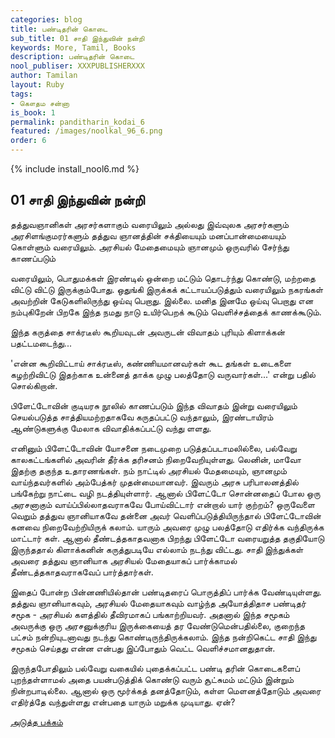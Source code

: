 ```yaml
---
categories: blog
title: பண்டிதரின் கொடை
sub_title: 01 சாதி இந்துவின் நன்றி
keywords: More, Tamil, Books
description: பண்டிதரின் கொடை
nool_publiser: XXXPUBLISHERXXX
author: Tamilan
layout: Ruby
tags: 
- கௌதம சன்னா
is_book: 1
permalink: panditharin_kodai_6
featured: /images/noolkal_96_6.png
order: 6
---
```

{% include install_nool6.md %}

## 01 சாதி இந்துவின் நன்றி

தத்துவஞானிகள் அரசர்களாகும் வரையிலும் அல்லது இவ்வுலக அரசர்களும் அரசிளங்குமரர்களும் தத்துவ ஞானத்தின் சக்தியையும் மனப்பான்மையையும் கொள்ளும் வரையிலும். அரசியல் மேதைமையும் ஞானமும் ஒருவரில் சேர்ந்து காணப்படும்

வரையிலும், பொதுமக்கள் இரண்டில் ஒன்றை மட்டும் தொடர்ந்து கொண்டு, மற்றதை விட்டு விட்டு இருக்கும்போது. ஒதுங்கி இருக்கக் கட்டாயப்படுத்தும் வரையிலும் நகரங்கள் அவற்றின் கேடுகளிலிருந்து ஒய்வு பெறாது. இல்லை. மனித இனமே ஒய்வு பெறாது என நம்புகிறேன் பிறகே இந்த நமது நாடு உயிர்பெறக் கூடும் வெளிச்சத்தைக் காணக்கூடும்.

இந்த கருத்தை சாக்ரடீஸ் கூறியவுடன் அவருடன் விவாதம் புரியும் கிளாக்கன் பதட்டமடைந்து...

'என்ன கூறிவிட்டாய் சாக்ரடீஸ், கண்ணியமானவர்கள் கூட தங்கள் உடைகளை கழற்றிவிட்டு இதற்காக உன்னைத் தாக்க முழு பலத்தோடு வருவார்கள்...' என்று பதில் சொல்கிறான்.

பிளேட்டோவின் குடியரசு நூலில் காணப்படும் இந்த விவாதம் இன்று வரையிலும் செயல்படுத்த சாத்தியமற்றதாகவே கருதப்பட்டு வந்தாலும், இரண்டாயிரம் ஆண்டுகளுக்கு மேலாக விவாதிக்கப்பட்டு வந்து ளளது.

எனினும் பிளேட்டோவின் யோசனை நடைமுறை படுத்தப்படாமலில்லை, பல்வேறு காலகட்டங்களில் அவரின் தீர்க்க தரிசனம் நிறைவேறியுள்ளது. லெனின், மாவோ இதற்கு தகுந்த உதாரணங்கள். நம் நாட்டில் அரசியல் மேதமையும், ஞானமும் வாய்ந்தவர்களில் அம்பேத்கர் முதன்மையானவர். இவரும் அரசு பரிபாலனத்தில் பங்கேற்று நாட்டை வழி நடத்தியுள்ளார். ஆனால் பிளேட்டோ சொன்னதைப் போல ஒரு அரசனாகும் வாய்ப்பில்லாதவராகவே போய்விட்டார் என்றால் யார் ﻿குற்றம்? ஒருவேளை வெறும் தத்துவ ஞானியாகவே தன்னை அவர் வெளிப்படுத்தியிருந்தால் பிளேட்டோவின் கனவை நிறைவேற்றியிருக் கலாம். யாரும் அவரை முழு பலத்தோடு எதிர்க்க வந்திருக்க மாட்டார் கள். ஆனால் தீண்டத்தகாதவனாக பிறந்து பிளேட்டோ வரையறுத்த தகுதியோடு இருந்ததால் கிளாக்கனின் கருத்துபடியே எல்லாம் நடந்து விட்டது. சாதி இந்துக்கள் அவரை தத்துவ ஞானியாக அரசியல் மேதையாகப் பார்க்காமல் தீண்டத்தகாதவராகவேப் பார்த்தார்கள்.

⁠இதைப் போன்ற பின்னணியில்தான் பண்டிதரைப் பொருத்திப் பார்க்க வேண்டியுள்ளது. தத்துவ ஞானியாகவும், அரசியல் மேதையாகவும் வாழ்ந்த அயோத்திதாச பண்டிதர் சமூக - அரசியல் களத்தில் தீவிரமாகப் பங்காற்றியவர். அதனால் இந்த சமூகம் அவருக்கு ஒரு அரசனுக்குரிய இருக்கையைத் தர வேண்டுமென்பதில்லை, குறைந்த பட்சம் நன்றியுடனாவது நடந்து கொண்டிருந்திருக்கலாம். இந்த நன்றிகெட்ட சாதி இந்து சமூகம் செய்தது என்ன என்பது இப்போதும் வெட்ட வெளிச்சமானதுதான்.

⁠இருந்தபோதிலும் பல்வேறு வகையில் புதைக்கப்பட்ட பண்டி தரின் கொடைகளைப் புறந்தள்ளாமல் அதை பயன்படுத்திக் கொண்டு வரும் சூட்சுமம் மட்டும் இன்றும் நின்றபாடில்லை. ஆனால் ஒரு மூர்க்கத் தனத்தோடும், கள்ள மெளனத்தோடும் அவரை எதிர்த்தே வந்துள்ளது என்பதை யாரும் மறுக்க முடியாது. ஏன்?

[அடுத்த பக்கம்](panditharin_kodai_7)